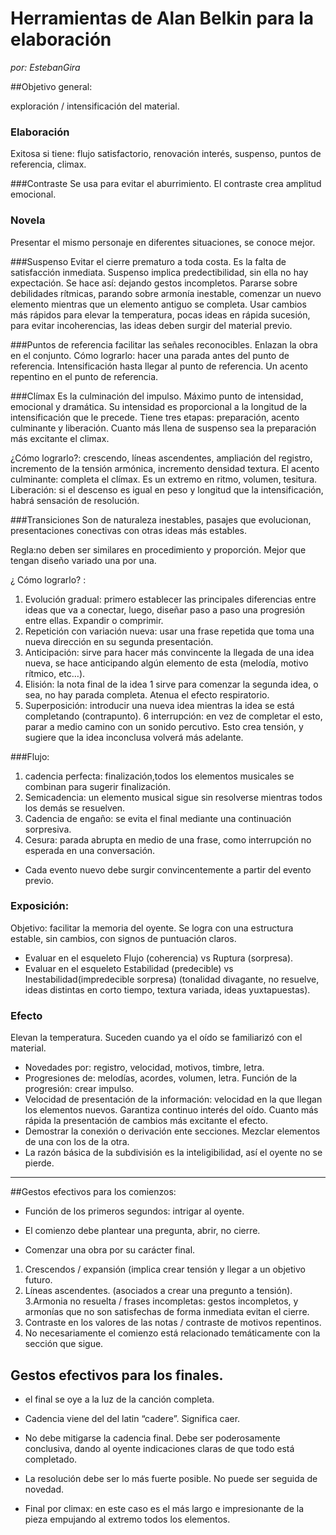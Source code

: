 # Herramientas de Alan Belkin para la elaboración
*por: EstebanGira*

##Objetivo general:

exploración / intensificación del material.


### Elaboración
Exitosa si tiene: flujo satisfactorio, renovación interés,
suspenso, puntos de referencia, climax.


###Contraste
Se usa para evitar el aburrimiento. El contraste crea amplitud emocional.

### Novela
Presentar el mismo personaje en diferentes situaciones, se conoce mejor.


###Suspenso
Evitar el cierre prematuro a toda costa. Es la falta de satisfacción inmediata. Suspenso implica predectibilidad, sin ella no hay expectación. Se
hace así: dejando gestos incompletos. Pararse sobre debilidades rítmicas,
parando sobre armonía inestable, comenzar un nuevo elemento mientras que un
elemento antiguo se completa. Usar cambios más rápidos para elevar la
temperatura, pocas ideas en rápida sucesión, para evitar incoherencias, las ideas
deben surgir del material previo.


###Puntos de referencia
facilitar las señales reconocibles. Enlazan la obra en el
conjunto. Cómo lograrlo: hacer una
parada antes del punto de referencia. Intensificación hasta llegar al punto de
referencia. Un acento repentino en
el punto de referencia.


###Clímax
Es la culminación del impulso. Máximo punto de intensidad, emocional y dramática.
Su intensidad es proporcional a la longitud de la intensificación que le
precede. Tiene tres etapas: preparación, acento culminante y liberación. Cuanto
más llena de suspenso sea la preparación más excitante el climax.

¿Cómo lograrlo?: crescendo, líneas ascendentes, ampliación del registro, incremento de
la tensión armónica, incremento densidad textura. El acento culminante: completa el clímax. Es un extremo en ritmo,
volumen, tesitura. Liberación: si el
descenso es igual en peso y longitud que la intensificación, habrá sensación de
resolución.


###Transiciones
Son de naturaleza inestables, pasajes que evolucionan, presentaciones conectivas
con otras ideas más estables.

Regla:no deben ser similares en procedimiento y proporción. Mejor que tengan diseño
variado una por una.

¿ Cómo lograrlo? :

1. Evolución gradual: primero
establecer las principales diferencias entre ideas que va a conectar, luego,
diseñar paso a paso una progresión entre ellas. Expandir o comprimir.
2. Repetición con variación nueva: usar
una frase repetida que toma una nueva dirección en su segunda presentación.
3. Anticipación: sirve para hacer más
convincente la llegada de una idea nueva, se hace anticipando algún elemento de
esta (melodía, motivo rítmico, etc…).
4. Elisión: la nota final de la idea 1 sirve para comenzar la segunda idea, o sea, no hay
parada completa. Atenua el efecto respiratorio.
5. Superposición: introducir una nueva idea mientras la idea se
está completando (contrapunto).
6 interrupción: en vez de completar el esto,
parar a medio camino con un sonido percutivo. Esto crea tensión, y sugiere que
la idea inconclusa volverá más adelante.


###Flujo:
1. cadencia perfecta: finalización,todos los elementos musicales se combinan para sugerir finalización.
2. Semicadencia: un elemento musical sigue sin resolverse mientras todos los demás
se resuelven.
3. Cadencia de engaño: se evita el final mediante una continuación sorpresiva.
4. Cesura: parada abrupta en medio de una frase, como interrupción no esperada en una conversación.

- Cada evento nuevo debe surgir convincentemente a
partir del evento previo.


### Exposición:
Objetivo: facilitar la memoria del oyente.
Se logra con una estructura estable, sin cambios, con signos de puntuación claros.

- Evaluar en el esqueleto Flujo (coherencia) vs Ruptura (sorpresa).
- Evaluar en el esqueleto Estabilidad (predecible) vs Inestabilidad(impredecible
sorpresa) (tonalidad divagante, no resuelve, ideas distintas en corto tiempo,
textura variada, ideas yuxtapuestas).

### Efecto
Elevan la temperatura. Suceden
cuando ya el oído se familiarizó con el material.

- Novedades por: registro, velocidad, motivos,
timbre, letra.
- Progresiones de: melodías, acordes, volumen,
letra. Función de la progresión: crear
impulso.
- Velocidad de presentación de la información:
velocidad en la que llegan los elementos nuevos. Garantiza continuo interés del
oído. Cuanto más rápida la presentación de cambios más excitante el efecto.
- Demostrar la conexión o derivación ente
secciones. Mezclar elementos de una con los de la otra.
- La razón básica de la subdivisión es la
inteligibilidad, así el oyente no se pierde.


-------


##Gestos efectivos para los comienzos:

- Función de los primeros segundos: intrigar al
oyente.

- El comienzo debe plantear una pregunta, abrir,
no cierre.

- Comenzar una obra por su carácter final.


1. Crescendos / expansión (implica crear tensión
y llegar a un objetivo futuro.
2. Líneas ascendentes. (asociados a crear una
pregunto a tensión).
3.Armonia no resuelta / frases incompletas: gestos incompletos, y armonías
que no son satisfechas de forma inmediata evitan el cierre.
4. Contraste en los valores de las notas /
contraste de motivos repentinos.
5. No necesariamente el comienzo está
relacionado temáticamente con la sección que sigue.

## Gestos efectivos para los finales.

- el final se oye a la luz de la canción completa.

- Cadencia viene del del latin “cadere”. Significa caer.

- No debe mitigarse la cadencia final. Debe ser
poderosamente conclusiva, dando al oyente indicaciones claras de que todo está
completado.

- La resolución debe ser lo más fuerte posible. No puede ser
seguida de novedad.

- Final por climax: en este caso es el más largo e
impresionante de la pieza empujando al extremo todos los elementos.
